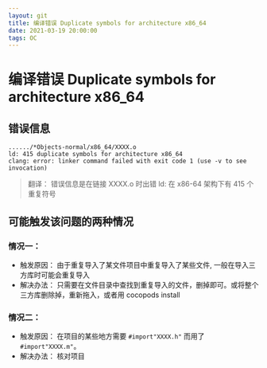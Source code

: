 ```yaml
---
layout: git
title: 编译错误 Duplicate symbols for architecture x86_64
date: 2021-03-19 20:00:00
tags: OC
---
```

# 编译错误 Duplicate symbols for architecture x86_64

## 错误信息
```
....../*Objects-normal/x86_64/XXXX.o
ld: 415 duplicate symbols for architecture x86_64
clang: error: linker command failed with exit code 1 (use -v to see invocation)

```

> 翻译：
> 错误信息是在链接 XXXX.o 时出错
> ld: 在 x86-64 架构下有 415 个重复符号

## 可能触发该问题的两种情况
### 情况一：
* 触发原因：
由于重复导入了某文件项目中重复导入了某些文件, 一般在导入三方库时可能会重复导入
* 解决办法：
只需要在文件目录中查找到重复导入的文件，删掉即可。或将整个三方库删除掉，重新拖入，或者用 cocopods install

### 情况二：
* 触发原因：
在项目的某些地方需要 `#import"XXXX.h"` 而用了 `#import"XXXX.m"`。
* 解决办法：
核对项目